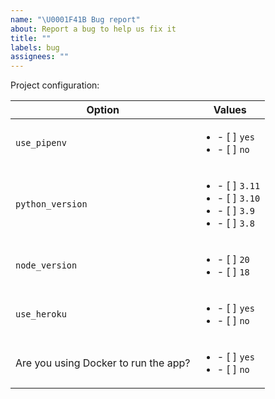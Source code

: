 ```yaml
---
name: "\U0001F41B Bug report"
about: Report a bug to help us fix it
title: ""
labels: bug
assignees: ""
---
```


<!--
Thank you for helping make this project better!

Please provide minimum reproducible examples and screenshots where relevant.
Always feel free to submit PRs for any bugs you discover.

Additionally, please complete the following section with the options you used to generate the project where you observe the bug.
-->

Project configuration:

| Option                               | Values                                                                                      |
| ------------------------------------ | ------------------------------------------------------------------------------------------- |
| `use_pipenv`                         | <ul><li>- [ ] `yes`</li><li>- [ ] `no`</li></ul>                                            |
| `python_version`                     | <ul><li>- [ ] `3.11`</li><li>- [ ] `3.10`</li><li>- [ ] `3.9`</li><li>- [ ] `3.8`</li></ul> |
| `node_version`                       | <ul><li>- [ ] `20`</li><li>- [ ] `18`</li></ul>                                             |
| `use_heroku`                         | <ul><li>- [ ] `yes`</li><li>- [ ] `no`</li></ul>                                            |
| Are you using Docker to run the app? | <ul><li>- [ ] `yes`</li><li>- [ ] `no`</li></ul>                                            |
